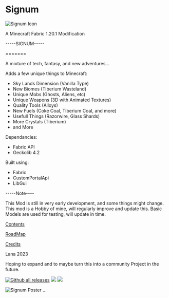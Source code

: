 
# Signum
![Signum Icon](https://images2.imgbox.com/eb/59/T5Pikr4X_o.png "Signum Minecraft Fabric Mod")

A Minecraft Fabric 1.20.1 Modification



-----SIGNUM-----

=======

A mixture of tech, fantasy, and new adventures...

Adds a few unique things to Minecraft:
- Sky Lands Dimension (Vanilla Type)
- New Biomes (Tiberium Wasteland)
- Unique Mobs (Ghosts, Aliens, etc)
- Unique Weapons (3D with Animated Textures)
- Quality Tools (Alloys)
- New Fuels (Coke Coal, Tiberium Coal, and more)
- Usefull Things (Razorwire, Glass Shards)
- More Crystals (Tiberium)
- and More


Dependancies:
- Fabric API
- Geckolib 4.2

Built using:
- Fabric
- CustomPortalApi
- LibGui

-----Note----

This Mod is still in very early development, and some things might change.
This mod is a Hobby of mine, will regularly improve and update this.
Basic Models are used for testing, will update in time.

[Contents](https://github.com/princessaylana/Signum-1.20/blob/master/docs/Contents.md)

[RoadMap](https://github.com/princessaylana/Signum-1.20/blob/master/docs/Roadmap.md)

[Credits](https://github.com/princessaylana/Signum-1.20/blob/master/docs/Credits.md)

Lana
2023


Hoping to expand and to maybe turn this into a community Project in the future.

[![Github all releases](https://img.shields.io/github/downloads/princessaylana/Signum-1.20/total.svg)](https://GitHub.com/princessaylana/Signum-1.20/releases/)
![](https://img.shields.io/github/license/princessaylana/Signum-1.20)
[![](https://img.shields.io/github/v/release/princessaylana/Signum-1.20)](https://GitHub.com/princessaylana/Signum-1.20releases/)

![Signum Poster](https://images2.imgbox.com/4e/f3/AKGqbLyZ_o.png "Signum Minecraft Fabric Mod")
...




